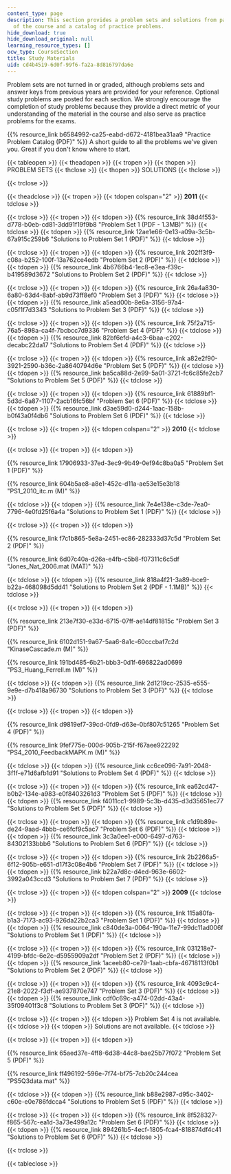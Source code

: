 ```yaml
---
content_type: page
description: This section provides a problem sets and solutions from past semesters
  of the course and a catalog of practice problems.
hide_download: true
hide_download_original: null
learning_resource_types: []
ocw_type: CourseSection
title: Study Materials
uid: cd4b4519-6d0f-99f6-fa2a-8d816797da6e
---
```


Problem sets are not turned in or graded, although problems sets and answer keys from previous years are provided for your reference. Optional study problems are posted for each section. We strongly encourage the completion of study problems because they provide a direct metric of your understanding of the material in the course and also serve as practice problems for the exams.

{{% resource_link b6584992-ca25-eabd-d672-4181bea31aa9 "Practice Problem Catalog (PDF)" %}} A short guide to all the problems we've given you. Great if you don't know where to start.

{{< tableopen >}}
{{< theadopen >}}
{{< tropen >}}
{{< thopen >}}
PROBLEM SETS
{{< thclose >}}
{{< thopen >}}
SOLUTIONS
{{< thclose >}}

{{< trclose >}}

{{< theadclose >}}
{{< tropen >}}
{{< tdopen colspan="2" >}}
**2011** 
{{< tdclose >}}

{{< trclose >}}
{{< tropen >}}
{{< tdopen >}}
{{% resource_link 38d4f553-d778-b0eb-cd81-3dd91f19f9b8 "Problem Set 1 (PDF - 1.3MB)" %}}
{{< tdclose >}}
{{< tdopen >}}
{{% resource_link 12ae1e66-0e13-a09a-3c5b-67a915c259b6 "Solutions to Problem Set 1 (PDF)" %}}
{{< tdclose >}}

{{< trclose >}}
{{< tropen >}}
{{< tdopen >}}
{{% resource_link 202ff3f9-c08a-b252-100f-13a762ce4edb "Problem Set 2 (PDF)" %}}
{{< tdclose >}}
{{< tdopen >}}
{{% resource_link 4b6766b4-1ec8-e3ea-f39c-b419589d3672 "Solutions to Problem Set 2 (PDF)" %}}
{{< tdclose >}}

{{< trclose >}}
{{< tropen >}}
{{< tdopen >}}
{{% resource_link 26a4a830-6a80-63d4-8abf-ab9d73ff8ef0 "Problem Set 3 (PDF)" %}}
{{< tdclose >}}
{{< tdopen >}}
{{% resource_link a5ead00b-8e6a-3156-97a4-c05f1f7d3343 "Solutions to Problem Set 3 (PDF)" %}}
{{< tdclose >}}

{{< trclose >}}
{{< tropen >}}
{{< tdopen >}}
{{% resource_link 75f2a715-76a5-898a-ca4f-7bcbcc7d9336 "Problem Set 4 (PDF)" %}}
{{< tdclose >}}
{{< tdopen >}}
{{% resource_link 82bf6efd-a4c3-6baa-c202-decabc22da17 "Solutions to Problem Set 4 (PDF)" %}}
{{< tdclose >}}

{{< trclose >}}
{{< tropen >}}
{{< tdopen >}}
{{% resource_link a82e2f90-3921-2590-b36c-2a8640794d6e "Problem Set 5 (PDF)" %}}
{{< tdclose >}}
{{< tdopen >}}
{{% resource_link ba5ca88d-2e99-5a01-3721-fc6c85fe2cb7 "Solutions to Problem Set 5 (PDF)" %}}
{{< tdclose >}}

{{< trclose >}}
{{< tropen >}}
{{< tdopen >}}
{{% resource_link 61889bf1-5d3d-6a87-1107-2acb16fc56bf "Problem Set 6 (PDF)" %}}
{{< tdclose >}}
{{< tdopen >}}
{{% resource_link d3ae59d0-d244-1aac-158b-b0f43a0f4db6 "Solutions to Problem Set 6 (PDF)" %}}
{{< tdclose >}}

{{< trclose >}}
{{< tropen >}}
{{< tdopen colspan="2" >}}
**2010** 
{{< tdclose >}}

{{< trclose >}}
{{< tropen >}}
{{< tdopen >}}


{{% resource_link 17906933-37ed-3ec9-9b49-0ef94c8ba0a5 "Problem Set 1 (PDF)" %}}

{{% resource_link 604b5ae8-a8e1-452c-d11a-ae53e15e3b18 "PS1\_2010\_itc.m (M)" %}}


{{< tdclose >}}
{{< tdopen >}}
{{% resource_link 7e4e138e-c3de-7ea0-7796-4e0fd25f6a4a "Solutions to Problem Set 1 (PDF)" %}}
{{< tdclose >}}

{{< trclose >}}
{{< tropen >}}
{{< tdopen >}}


{{% resource_link f7c1b865-5e8a-2451-ec86-282333d37c5d "Problem Set 2 (PDF)" %}}

{{% resource_link 6d07c40a-d26a-e4fb-c5b8-f07311c6c5df "Jones\_Nat\_2006.mat (MAT)" %}}


{{< tdclose >}}
{{< tdopen >}}
{{% resource_link 818a4f21-3a89-bce9-b22a-468098d5dd41 "Solutions to Problem Set 2 (PDF - 1.1MB)" %}}
{{< tdclose >}}

{{< trclose >}}
{{< tropen >}}
{{< tdopen >}}


{{% resource_link 213e7f30-e33d-6715-07ff-ae14df81815c "Problem Set 3 (PDF)" %}}

{{% resource_link 6102d151-9a67-5aa6-8a1c-60cccbaf7c2d "KinaseCascade.m (M)" %}}

{{% resource_link 191bd485-6b21-bbb3-0d1f-696822ad0699 "PS3\_Huang\_Ferrell.m (M)" %}}


{{< tdclose >}}
{{< tdopen >}}
{{% resource_link 2d1219cc-2535-e555-9e9e-d7b418a96730 "Solutions to Problem Set 3 (PDF)" %}}
{{< tdclose >}}

{{< trclose >}}
{{< tropen >}}
{{< tdopen >}}


{{% resource_link d9819ef7-39cd-0fd9-d63e-0bf807c51265 "Problem Set 4 (PDF)" %}}

{{% resource_link 9fef775e-000d-905b-215f-f67aee922292 "PS4\_2010\_FeedbackMAPK.m (M)" %}}


{{< tdclose >}}
{{< tdopen >}}
{{% resource_link cc6ce096-7a91-2048-3f1f-e71d6afb1d91 "Solutions to Problem Set 4 (PDF)" %}}
{{< tdclose >}}

{{< trclose >}}
{{< tropen >}}
{{< tdopen >}}
{{% resource_link ea62cd47-b0b2-134e-a983-e0f8403261d3 "Problem Set 5 (PDF)" %}}
{{< tdclose >}}
{{< tdopen >}}
{{% resource_link f4011cc1-9989-5c3b-d435-d3d35651ec77 "Solutions to Problem Set 5 (PDF)" %}}
{{< tdclose >}}

{{< trclose >}}
{{< tropen >}}
{{< tdopen >}}
{{% resource_link c1d9b89e-de24-9aad-4bbb-ce6fcf9c5ac7 "Problem Set 6 (PDF)" %}}
{{< tdclose >}}
{{< tdopen >}}
{{% resource_link 3c3a0ee1-e000-6497-d763-84302133bbb6 "Solutions to Problem Set 6 (PDF)" %}}
{{< tdclose >}}

{{< trclose >}}
{{< tropen >}}
{{< tdopen >}}
{{% resource_link 2b2266a5-6f12-905b-e651-d17f3c08e4b6 "Problem Set 7 (PDF)" %}}
{{< tdclose >}}
{{< tdopen >}}
{{% resource_link b22a7d8c-d4ed-963e-6602-3992a043ccd3 "Solutions to Problem Set 7 (PDF)" %}}
{{< tdclose >}}

{{< trclose >}}
{{< tropen >}}
{{< tdopen colspan="2" >}}
**2009**
{{< tdclose >}}

{{< trclose >}}
{{< tropen >}}
{{< tdopen >}}
{{% resource_link 115a80fa-b1a3-7173-ac93-926da22b2ca3 "Problem Set 1 (PDF)" %}}
{{< tdclose >}}
{{< tdopen >}}
{{% resource_link c840de3a-0064-190a-11e7-99dc11ad006f "Solutions to Problem Set 1 (PDF)" %}}
{{< tdclose >}}

{{< trclose >}}
{{< tropen >}}
{{< tdopen >}}
{{% resource_link 031218e7-4199-bfdc-6e2c-d5955909a2df "Problem Set 2 (PDF)" %}}
{{< tdclose >}}
{{< tdopen >}}
{{% resource_link 1aceeb80-ce79-1aab-cbfa-46718113f0b1 "Solutions to Problem Set 2 (PDF)" %}}
{{< tdclose >}}

{{< trclose >}}
{{< tropen >}}
{{< tdopen >}}
{{% resource_link 4093c9c4-21e8-2022-f3df-ae937870e747 "Problem Set 3 (PDF)" %}}
{{< tdclose >}}
{{< tdopen >}}
{{% resource_link cdf0c69c-a474-02dd-43a4-35f09401f3c8 "Solutions to Problem Set 3 (PDF)" %}}
{{< tdclose >}}

{{< trclose >}}
{{< tropen >}}
{{< tdopen >}}
Problem Set 4 is not available.
{{< tdclose >}}
{{< tdopen >}}
Solutions are not available.
{{< tdclose >}}

{{< trclose >}}
{{< tropen >}}
{{< tdopen >}}


{{% resource_link 65aed37e-4ff8-6d38-44c8-bae25b77f072 "Problem Set 5 (PDF)" %}}

{{% resource_link ff496192-596e-7f74-bf75-7cb20c244cea "PS5Q3data.mat" %}}


{{< tdclose >}}
{{< tdopen >}}
{{% resource_link b88e2987-d95c-3402-c60e-e0e786fdcca4 "Solutions to Problem Set 5 (PDF)" %}}
{{< tdclose >}}

{{< trclose >}}
{{< tropen >}}
{{< tdopen >}}
{{% resource_link 8f528327-f865-567c-ea1d-3a73e499a12c "Problem Set 6 (PDF)" %}}
{{< tdclose >}}
{{< tdopen >}}
{{% resource_link 894261b5-4ecf-1805-fca4-818874df4c41 "Solutions to Problem Set 6 (PDF)" %}}
{{< tdclose >}}

{{< trclose >}}

{{< tableclose >}}